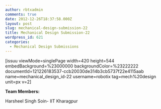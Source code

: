 ```yaml
---
author: rbtxadmin
comments: true
date: 2012-12-26T18:37:58.000Z
layout: post
slug: mechanical-design-submission-22
title: Mechanical Design Submission-22
wordpress_id: 621
categories:
  - Mechanical Design Submissions
---
```


[issuu viewMode=singlePage width=420 height=544 embedBackground=%23000000 backgroundColor=%23222222 documentId=121226183537-ccb20030de314b3cb5737f22e4115aab name=mechanical_design_id-22 username=robotix tag=mech%20design unit=px v=2]

**Team Members:**

Harsheel Singh Soin- IIT Kharagpur
